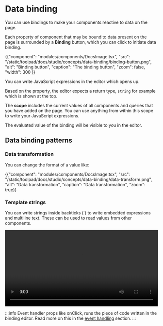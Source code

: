 # Data binding

<p class="description">You can use bindings to make your components reactive to data on the page.</p>

Each property of component that may be bound to data present on the page is surrounded by a **Binding** button, which you can click to initiate data binding.

{{"component": "modules/components/DocsImage.tsx", "src": "/static/toolpad/docs/studio/concepts/data-binding/binding-button.png", "alt": "Binding button", "caption": "The binding button", "zoom": false, "width": 300 }}

You can write JavaScript expressions in the editor which opens up.

Based on the property, the editor expects a return type, `string` for example which is shown at the top.

The **scope** includes the current values of all components and queries that you have added on the page. You can use anything from within this scope to write your JavaScript expressions.

The evaluated value of the binding will be visible to you in the editor.

## Data binding patterns

### Data transformation

You can change the format of a value like:

{{"component": "modules/components/DocsImage.tsx", "src": "/static/toolpad/docs/studio/concepts/data-binding/data-transform.png", "alt": "Data transformation", "caption": "Data transformation", "zoom": true}}

### Template strings

You can write strings inside backticks (`) to write embedded expressions and multiline text. These can be used to read values from other components.

<video controls width="100%" height="auto" style="contain" alt="button-onclick-js-expression">
  <source src="/static/toolpad/docs/studio/components/button/button-usage.mp4" type="video/mp4">
  Your browser does not support the video tag.
</video>

:::info
Event handler props like onClick, runs the piece of code written in the binding editor. Read more on this in the [event handling](/toolpad/concepts/event-handling/) section.
:::
